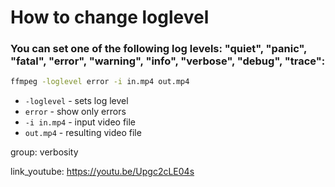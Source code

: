 # How to change loglevel

### You can set one of the following log levels: "quiet", "panic", "fatal", "error", "warning", "info", "verbose", "debug", "trace":

```bash
ffmpeg -loglevel error -i in.mp4 out.mp4
```

- `-loglevel` - sets log level
- `error` - show only errors
- `-i in.mp4` - input video file
- `out.mp4` - resulting video file

group: verbosity


link_youtube: https://youtu.be/Upgc2cLE04s
